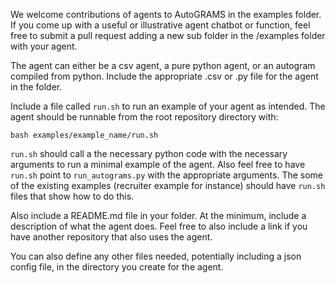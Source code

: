 We welcome contributions of agents to AutoGRAMS in the examples folder. If you come up with a useful or illustrative agent chatbot or function, feel free to submit a pull request adding a new sub folder in the /examples folder with your agent. 

The agent can either be a csv agent, a pure python agent, or an autogram compiled from python. Include the appropriate .csv or .py file for the agent in the folder.


Include a file called `run.sh` to run an example of your agent as intended. The agent should be runnable from the root repository directory with:

`bash examples/example_name/run.sh`

`run.sh` should call a the necessary python code with the necessary arguments to run a minimal example of the agent. Also feel free to have `run.sh` point to `run_autograms.py` with the appropriate arguments. The some of the existing examples (recruiter example for instance) should have `run.sh` files that show how to do this.  


Also include a README.md file in your folder. At the minimum, include a description of what the agent does. Feel free to also include a link if you have another repository that also uses the agent.


You can also define any other files needed, potentially including a json config file, in the directory you create for the agent.

